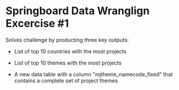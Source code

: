 # Springboard Data Wranglign Excercise #1

Solves challenge by producting three key outputs:

- List of top 10 countries with the most projects

- List of top 10 themes with the most projects

- A new data table with a column "mjtheme\_namecode\_fixed" that contains a complete set of project themes